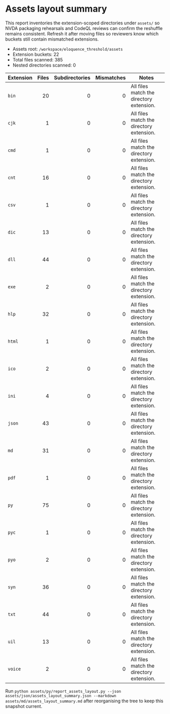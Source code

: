 # Assets layout summary

This report inventories the extension-scoped directories under ``assets/`` so NVDA packaging rehearsals and CodeQL reviews can confirm the reshuffle remains consistent. Refresh it after moving files so reviewers know which buckets still contain mismatched extensions.

* Assets root: `/workspace/eloquence_threshold/assets`
* Extension buckets: 22
* Total files scanned: 385
* Nested directories scanned: 0

| Extension | Files | Subdirectories | Mismatches | Notes |
| --- | ---: | ---: | ---: | --- |
| `bin` | 20 | 0 | 0 | All files match the directory extension. |
| `cjk` | 1 | 0 | 0 | All files match the directory extension. |
| `cmd` | 1 | 0 | 0 | All files match the directory extension. |
| `cnt` | 16 | 0 | 0 | All files match the directory extension. |
| `csv` | 1 | 0 | 0 | All files match the directory extension. |
| `dic` | 13 | 0 | 0 | All files match the directory extension. |
| `dll` | 44 | 0 | 0 | All files match the directory extension. |
| `exe` | 2 | 0 | 0 | All files match the directory extension. |
| `hlp` | 32 | 0 | 0 | All files match the directory extension. |
| `html` | 1 | 0 | 0 | All files match the directory extension. |
| `ico` | 2 | 0 | 0 | All files match the directory extension. |
| `ini` | 4 | 0 | 0 | All files match the directory extension. |
| `json` | 43 | 0 | 0 | All files match the directory extension. |
| `md` | 31 | 0 | 0 | All files match the directory extension. |
| `pdf` | 1 | 0 | 0 | All files match the directory extension. |
| `py` | 75 | 0 | 0 | All files match the directory extension. |
| `pyc` | 1 | 0 | 0 | All files match the directory extension. |
| `pyo` | 2 | 0 | 0 | All files match the directory extension. |
| `syn` | 36 | 0 | 0 | All files match the directory extension. |
| `txt` | 44 | 0 | 0 | All files match the directory extension. |
| `uil` | 13 | 0 | 0 | All files match the directory extension. |
| `voice` | 2 | 0 | 0 | All files match the directory extension. |

Run `python assets/py/report_assets_layout.py --json assets/json/assets_layout_summary.json --markdown assets/md/assets_layout_summary.md` after reorganising the tree to keep this snapshot current.
